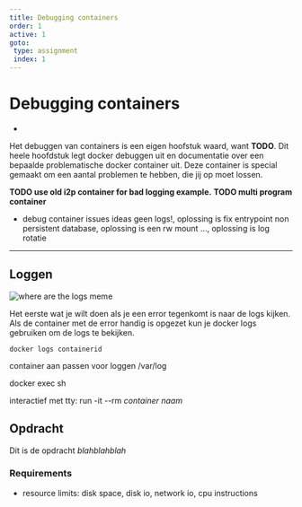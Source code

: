 ```yaml
---
title: Debugging containers
order: 1
active: 1
goto:
 type: assignment
 index: 1
---
```


# Debugging containers
-
Het debuggen van containers is een eigen hoofstuk waard, want **TODO**.
Dit heele hoofdstuk legt docker debuggen uit en documentatie over een bepaalde problematische docker container uit.
Deze container is special gemaakt om een aantal problemen te hebben, die jij op moet lossen.

**TODO use old i2p container for bad logging example.**
**TODO multi program container**
- debug container issues ideas
    geen logs!, oplossing is fix entrypoint
    non persistent database, oplossing is een rw mount
    ..., oplossing is log rotatie


---
## Loggen

![where are the logs meme](@where-are-the-logs.png)


Het eerste wat je wilt doen als je een error tegenkomt is naar de logs kijken.
Als de container met de error handig is opgezet kun je docker logs gebruiken om de logs te bekijken.
```shell
docker logs containerid
```

container aan passen voor loggen
/var/log

docker exec sh

interactief met tty: run -it --rm *container naam*


## Opdracht
Dit is de opdracht *blahblahblah*

### Requirements
- resource limits:
    disk space, disk io, network io, cpu instructions
